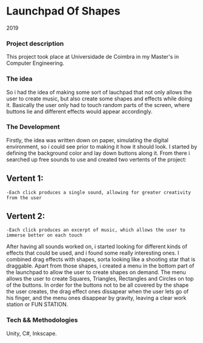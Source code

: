 # Launchpad Of Shapes
2019

### Project description
This project took place at Universidade de Coimbra in my Master's in Computer Engineering.

### The idea

So i had the idea of making some sort of lauchpad that not only allows the user to create music, but also create some shapes and effects while doing it.
Basically the user only had to touch random parts of the screen, where buttons lie and different effects would appear accordingly.

### The Development

Firstly, the idea was written down on paper, simulating the digital environment, so i could see prior to making it how it should look. I started by defining the background color and lay down buttons along it. From there i searched up free sounds to use and created two vertents of the project:
  ## Vertent 1:
    -Each click produces a single sound, allowing for greater creativity from the user
  ## Vertent 2:
    -Each click produces an excerpt of music, which allows the user to immerse better on each touch
    
After having all sounds worked on, i started looking for different kinds of effects that could be used, and i found some really interesting ones. I combined drag effects with shapes, sorta looking like a shooting star that is draggable.
Apart from those shapes, i created a menu in the bottom part of the launchpad to allow the user to create shapes on demand. The menu allows the user to create Squares, Triangles, Rectangles and Circles on top of the buttons.
In order for the buttons not to be all covered by the shape the user creates, the drag effect ones dissapear when the user lets go of his finger, and the menu ones disappear by gravity, leaving a clear work station or FUN STATION.

### Tech && Methodologies

Unity, C#, Inkscape.
